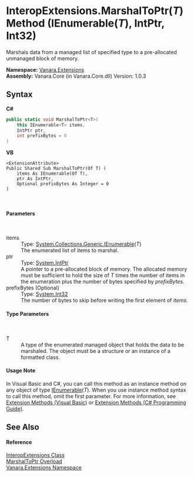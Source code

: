 # InteropExtensions.MarshalToPtr(*T*) Method (IEnumerable(*T*), IntPtr, Int32)
 

Marshals data from a managed list of specified type to a pre-allocated unmanaged block of memory.

**Namespace:**&nbsp;<a href="9abe54ff-18ce-e333-beed-30e855655381">Vanara.Extensions</a><br />**Assembly:**&nbsp;Vanara.Core (in Vanara.Core.dll) Version: 1.0.3

## Syntax

**C#**<br />
``` C#
public static void MarshalToPtr<T>(
	this IEnumerable<T> items,
	IntPtr ptr,
	int prefixBytes = 0
)

```

**VB**<br />
``` VB
<ExtensionAttribute>
Public Shared Sub MarshalToPtr(Of T) ( 
	items As IEnumerable(Of T),
	ptr As IntPtr,
	Optional prefixBytes As Integer = 0
)
```

<br />

#### Parameters
&nbsp;<dl><dt>items</dt><dd>Type: <a href="http://msdn2.microsoft.com/en-us/library/9eekhta0" target="_blank">System.Collections.Generic.IEnumerable</a>(*T*)<br />The enumerated list of items to marshal.</dd><dt>ptr</dt><dd>Type: <a href="http://msdn2.microsoft.com/en-us/library/5he14kz8" target="_blank">System.IntPtr</a><br />A pointer to a pre-allocated block of memory. The allocated memory must be sufficient to hold the size of *T* times the number of items in the enumeration plus the number of bytes specified by *prefixBytes*.</dd><dt>prefixBytes (Optional)</dt><dd>Type: <a href="http://msdn2.microsoft.com/en-us/library/td2s409d" target="_blank">System.Int32</a><br />The number of bytes to skip before writing the first element of *items*.</dd></dl>

#### Type Parameters
&nbsp;<dl><dt>T</dt><dd>A type of the enumerated managed object that holds the data to be marshaled. The object must be a structure or an instance of a formatted class.</dd></dl>

#### Usage Note
In Visual Basic and C#, you can call this method as an instance method on any object of type <a href="http://msdn2.microsoft.com/en-us/library/9eekhta0" target="_blank">IEnumerable</a>(*T*). When you use instance method syntax to call this method, omit the first parameter. For more information, see <a href="http://msdn.microsoft.com/en-us/library/bb384936.aspx">Extension Methods (Visual Basic)</a> or <a href="http://msdn.microsoft.com/en-us/library/bb383977.aspx">Extension Methods (C# Programming Guide)</a>.

## See Also


#### Reference
<a href="fa16fdf1-0da9-374d-b48d-5517895097b7">InteropExtensions Class</a><br /><a href="0a478432-b00e-5682-6115-f98db363d9b4">MarshalToPtr Overload</a><br /><a href="9abe54ff-18ce-e333-beed-30e855655381">Vanara.Extensions Namespace</a><br />